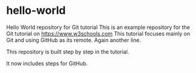# hello-world
Hello World repository for Git tutorial
This is an example repository for the Git tutorial on https://www.w3schools.com
This tutorial focuses mainly on Git and using GitHub as its remote.
Again another line.

This repository is built step by step in the tutorial.

It now includes steps for GitHub.
